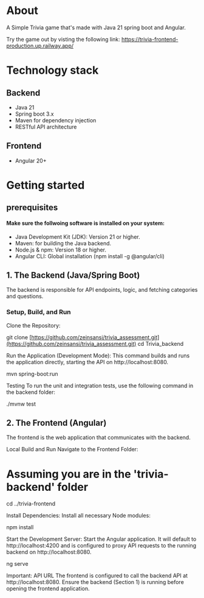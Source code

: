 # About
A Simple Trivia game that's made with Java 21 spring boot and Angular.

Try the game out by visting the following link: https://trivia-frontend-production.up.railway.app/

# Technology stack
## Backend
* Java 21
* Spring boot 3.x
* Maven for dependency injection
* RESTful API architecture

## Frontend
* Angular 20+

# Getting started 
## prerequisites
#### Make sure the follwoing software is installed on your system:

* Java Development Kit (JDK): Version 21 or higher.
* Maven: for building the Java backend.
* Node.js & npm: Version 18 or higher.
* Angular CLI: Global installation (npm install -g @angular/cli)

## 1. The Backend (Java/Spring Boot)
The backend is responsible for API endpoints, logic, and fetching categories and questions.

### Setup, Build, and Run
Clone the Repository:

git clone [https://github.com/zeinsansi/trivia_assessment.git](https://github.com/zeinsansi/trivia_assessment.git)
cd Trivia_backend

Run the Application (Development Mode): This command builds and runs the application directly, starting the API on http://localhost:8080.

mvn spring-boot:run

Testing
To run the unit and integration tests, use the following command in the backend folder:

./mvnw test


## 2. The Frontend (Angular)
The frontend is the web application that communicates with the backend.

Local Build and Run
Navigate to the Frontend Folder:

# Assuming you are in the 'trivia-backend' folder
cd ../trivia-frontend

Install Dependencies: Install all necessary Node modules:

npm install

Start the Development Server: Start the Angular application. It will default to http://localhost:4200 and is configured to proxy API requests to the running backend on http://localhost:8080.

ng serve

Important: API URL
The frontend is configured to call the backend API at http://localhost:8080. Ensure the backend (Section 1) is running before opening the frontend application.
